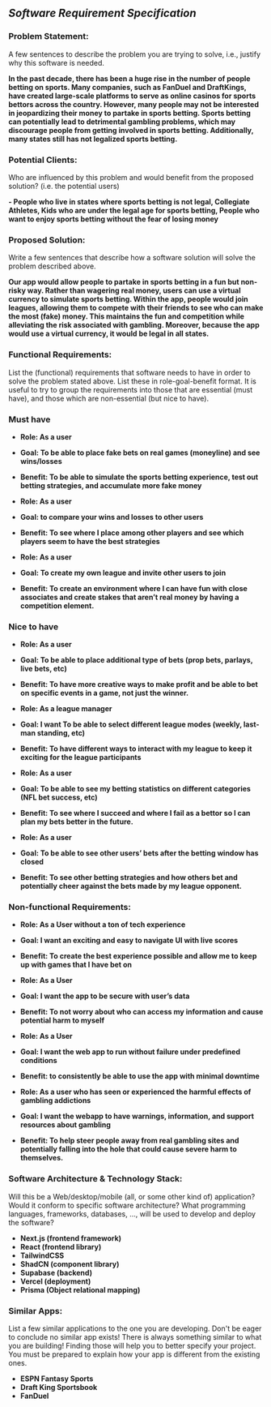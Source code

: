 ## *Software Requirement Specification* 

### Problem Statement: 
A few sentences to describe the problem you are trying to solve, i.e., justify why this software is needed.

**In the past decade, there has been a huge rise in the number of people betting on sports. Many companies, such as FanDuel and DraftKings, have created large-scale platforms to serve as online casinos for sports bettors across the country. However, many people may not be interested in jeopardizing their money to partake in sports betting. Sports betting can potentially lead to detrimental gambling problems, which may discourage people from getting involved in sports betting. Additionally, many states still has not legalized sports betting.**

### Potential Clients: 
Who are influenced by this problem and would benefit from the proposed solution? (i.e. the potential users)

**- People who live in states where sports betting is not legal, Collegiate Athletes, Kids who are under the legal age for sports betting, People who want to enjoy sports betting without the fear of losing money**

### Proposed Solution: 
Write a few sentences that describe how a software solution will solve the problem described above.

**Our app would allow people to partake in sports betting in a fun but non-risky way. Rather than wagering real money, users can use a virtual currency to simulate sports betting. Within the app, people would join leagues, allowing them to compete with their friends to see who can make the most (fake) money. This maintains the fun and competition while alleviating the risk associated with gambling. Moreover, because the app would use a virtual currency, it would be legal in all states.**

### Functional Requirements: 
List the (functional) requirements that software needs to have in order to solve the problem stated above. List these in role-goal-benefit format. It is useful to try to group the requirements into those that are essential (must have), and those which are non-essential (but nice to have).

### Must have

- **Role: As a user** 
- **Goal: To be able to place fake bets on real games (moneyline) and see wins/losses** 
- **Benefit: To be able to simulate the sports betting experience, test out betting strategies, and accumulate more fake money**

- **Role: As a user**
- **Goal:  to compare your wins and losses to other users**
- **Benefit: To see where I place among other players and see which players seem to have the best strategies**

- **Role: As a user**
- **Goal: To create my own league and invite other users to join**
- **Benefit: To create an environment where I can have fun with close associates and create stakes that aren’t real money by having a competition element.**

### Nice to have


- **Role: As a user**
- **Goal: To be able to place additional type of bets (prop bets, parlays, live bets, etc)**
- **Benefit: To have more creative ways to make profit and be able to bet on specific events in a game, not just the winner.**

- **Role: As a league manager**
- **Goal: I want To be able to select different league modes (weekly, last-man standing, etc)**
- **Benefit: To have different ways to interact with my league to keep it exciting for the league participants**

- **Role: As a user**
- **Goal: To be able to see my betting statistics on different categories (NFL bet success, etc)**
- **Benefit: To see where I succeed and where I fail as a bettor so I can plan my bets better in the future.**

- **Role: As a user**
- **Goal: To be able to see other users’ bets after the betting window has closed**
- **Benefit: To see other betting strategies and how others bet and potentially cheer against the bets made by my league opponent.**

### Non-functional Requirements:

- **Role: As a User without a ton of tech experience**
- **Goal: I want an exciting and easy to navigate UI with live scores**
- **Benefit: To create the best experience possible and allow me to keep up with games that I have bet on**

- **Role: As a User**
- **Goal: I want the app to be secure with user’s data**
- **Benefit: To not worry about who can access my information and cause potential harm to myself**

- **Role: As a User**
- **Goal: I want the web app to run without failure under predefined conditions**
- **Benefit: to consistently be able to use the app with minimal downtime**

- **Role: As a user who has seen or experienced the harmful effects of gambling addictions**
- **Goal: I want the webapp to have warnings, information, and support resources about gambling**
- **Benefit: To help steer people away from real gambling sites and potentially falling into the hole that could cause severe harm to themselves.**

### Software Architecture & Technology Stack: 
Will this be a Web/desktop/mobile (all, or some other kind of) application? Would it conform to specific software architecture? What programming languages, frameworks, databases, …, will be used to develop and deploy the software?
 
- **Next.js (frontend framework)**
- **React (frontend library)**
- **TailwindCSS**
- **ShadCN (component library)**
- **Supabase (backend)**
- **Vercel (deployment)**
- **Prisma (Object relational mapping)**

### Similar Apps:
List a few similar applications to the one you are developing. Don't be eager to conclude no similar app exists! There is always something similar to what you are building! Finding those will help you to better specify your project. You must be prepared to explain how your app is different from the existing ones.

- **ESPN Fantasy Sports**
- **Draft King Sportsbook**
- **FanDuel**
